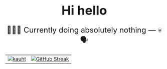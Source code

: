 <h1 align="center" style="border: none; font-size: 2.5rem; margin-bottom: 0;">
  Hi hello
</h1>
<p align="center" style="border: none; font-weight: normal; font-size: 1.5rem;">
  👨🏻‍💻 Currently doing absolutely nothing — 💀 🗣️
</p>

<table align="center">
  <tr>
    <td>
      <a href="" target="blank"><img align="center" src="https://github-readme-stats.vercel.app/api?username=kauht&theme=prussian&show_icons=true&hide_border=false&count_private=true" alt="kauht"/></a>
    </td>
    <td>
      <a href="https://git.io/streak-stats"><img src="https://github-readme-streak-stats.herokuapp.com/?user=kauht&theme=prussian&hide_border=false" alt="GitHub Streak" /></a>
    </td>
  <tr>
</table>
